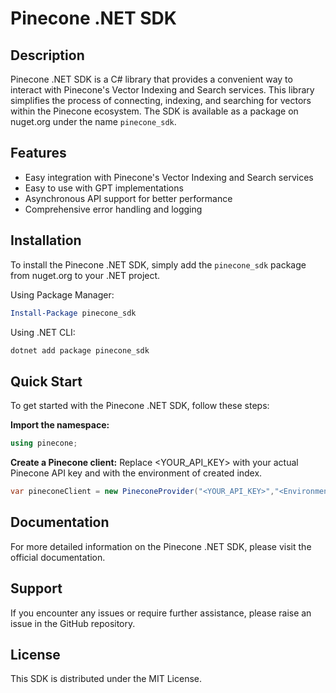 # Pinecone .NET SDK

## Description

Pinecone .NET SDK is a C# library that provides a convenient way to interact with Pinecone's Vector Indexing and Search services. This library simplifies the process of connecting, indexing, and searching for vectors within the Pinecone ecosystem. The SDK is available as a package on nuget.org under the name `pinecone_sdk`.

## Features

- Easy integration with Pinecone's Vector Indexing and Search services
- Easy to use with GPT implementations
- Asynchronous API support for better performance
- Comprehensive error handling and logging

## Installation

To install the Pinecone .NET SDK, simply add the `pinecone_sdk` package from nuget.org to your .NET project.

Using Package Manager:

```powershell
Install-Package pinecone_sdk
```

Using .NET CLI:

```csharp
dotnet add package pinecone_sdk
```

## Quick Start

To get started with the Pinecone .NET SDK, follow these steps:

 **Import the namespace:**

```csharp
using pinecone;
```

 **Create a Pinecone client:**
Replace <YOUR_API_KEY> with your actual Pinecone API key and <Environment> with the environment of created index.

```csharp
var pineconeClient = new PineconeProvider("<YOUR_API_KEY>","<Environment>");
```



## Documentation
For more detailed information on the Pinecone .NET SDK, please visit the official documentation.

## Support
If you encounter any issues or require further assistance, please raise an issue in the GitHub repository.

## License
This SDK is distributed under the MIT License.